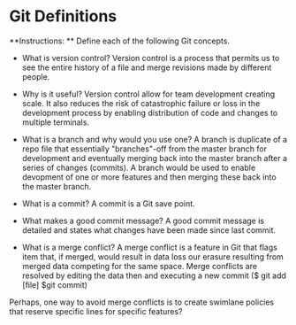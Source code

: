 # Git Definitions

**Instructions: ** Define each of the following Git concepts.

* What is version control? Version control is a process that permits us to see the entire history of a file and merge revisions made by different people.

* Why is it useful? Version control allow for team development creating scale. It also reduces the risk of catastrophic failure or loss in the development process by enabling distribution of code and changes to multiple terminals. 

* What is a branch and why would you use one? 
A branch is duplicate of a repo file that essentially "branches"-off from the master branch for development and eventually merging back into the master branch after a series of changes (commits). A branch would be used to enable devopment of one or more features and then merging these back into the master branch.

* What is a commit? 
A commit is a Git save point. 

* What makes a good commit message? 
A good commit message is detailed and states what changes have been made since last commit.

* What is a merge conflict? 
A merge conflict is a feature in Git that flags item that, if merged, would result in data loss our erasure resulting from merged data competing for the same space. Merge conflicts are resolved by editing the data then and executing a new commit ($ git add [file]   $git commit) 

Perhaps, one way to avoid merge conflicts is to create swimlane policies that reserve specific lines for specific features?